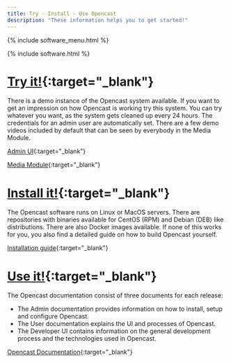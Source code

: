```yaml
---
title: Try - Install - Use Opencast
description: "These information helps you to get started!"
---
```

{% include software_menu.html %}

{% include software.html %}

# [Try it!](https://stable.opencast.org/){:target="_blank"}

There is a demo instance of the Opencast system available. If you want to get an impression on how Opencast is working try this system. You can try whatever you want, as the system gets cleaned up every 24 hours. The credentials for an admin user are automatically set.
There are a few demo videos included by default that can be seen by everybody in the Media Module.

[Admin UI](https://stable.opencast.org/){:target="_blank"}

[Media Module](https://stable.opencast.org/engage/ui){:target="_blank"}

# [Install it!](https://docs.opencast.org/r/5.x/admin/installation/){:target="_blank"}
The Opencast software runs on Linux or MacOS servers. There are repositories with binaries available for CentOS (RPM) and Debian (DEB) like distributions. There are also Docker images available. If none of this works for you, you also find a detailed guide on how to build Opencast yourself.

[Installation guide](https://docs.opencast.org/r/5.x/admin/installation/){:target="_blank"}

# [Use it!](https://docs.opencast.org/){:target="_blank"}

The Opencast documentation consist of three documents for each release:
* The Admin documentation provides information on how to install, setup and configure Opencast.
* The User documentation explains the UI and processes of Opencast.
* The Developer UI contains information on the general development process and the technologies used in Opencast.

[Opencast Documentation](https://docs.opencast.org/){:target="_blank"}


